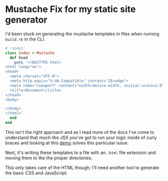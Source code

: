 # Mustache Fix for my static site generator

I'd been stuck on generating the mustache templates in files when running `build.rb` in the CLI.

```rb
# :nodoc:
class Index < Mustache
  def head
    puts '<!DOCTYPE html>
<html lang="en">
<head>
  <meta charset="UTF-8">
  <meta http-equiv="X-UA-Compatible" content="IE=edge">
  <meta name="viewport" content="width=device-width, initial-scale=1.0">
  <title>Document</title>
</head>
<body>

</body>
</html>'
  end
end
```

This isn't the right approach and as I read more of the docs I've come to understand that much like JSX you've got to run your logic inside of curly braces and looking at this [demo](http://mustache.github.io/#demo) solves this particular issue.

Next, it's writing these templates to a file with an `.html` file extension and moving them to the the proper directories.

This only takes care of the HTML though; I'll need another tool to generate the basic CSS and JavaScript.